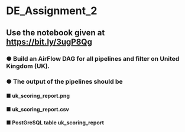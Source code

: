 # DE_Assignment_2

## Use the notebook given at https://bit.ly/3ugP8Qg
### ● Build an AirFlow DAG for all pipelines and filter on United Kingdom (UK).
### ● The output of the pipelines should be
#### ■ uk_scoring_report.png
#### ■ uk_scoring_report.csv
#### ■ PostGreSQL table uk_scoring_report
